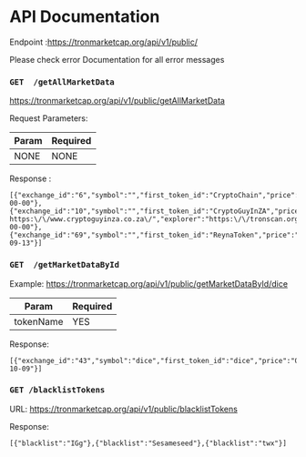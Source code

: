 
# API Documentation

Endpoint :https://tronmarketcap.org/api/v1/public/


Please check error Documentation for all error messages



### `GET  /getAllMarketData` 
https://tronmarketcap.org/api/v1/public/getAllMarketData

Request Parameters:


Param | Required
------------ | -------------
NONE | NONE


Response :
```
[{"exchange_id":"6","symbol":"","first_token_id":"CryptoChain","price":"1.003520","volume":"1147","up_down_percent":"0.0000","supply":"454896","marketcap":"3152651008.9625597","website":"http:\/\/cryptochain.network","explorer":"https:\/\/tronscan.org\/#\/token\/CryptoChain\/TUkWD1V2bws2Wt4Lu9EqF9AxnL8vWtNvHy","social":"","whitepaper":"","created":"0000-00-00"},{"exchange_id":"10","symbol":"","first_token_id":"CryptoGuyInZA","price":"1.005033","volume":"15999","up_down_percent":"-0.3297","supply":"1146611","marketcap":"5025165000","website":" https:\/\/www.cryptoguyinza.co.za\/","explorer":"https:\/\/tronscan.org\/#\/token\/CryptoGuyInZA\/TCLJe8giq47DEwX9PtiSJk64LRhQMtNARf","social":"","whitepaper":"","created":"0000-00-00"},{"exchange_id":"69","symbol":"","first_token_id":"ReynaToken","price":"0.001578","volume":"3423886339","up_down_percent":"-14.3322","supply":"50000000000","marketcap":"0","website":"www.reyna.network","explorer":"https:\/\/tronscan.org\/#\/token\/ReynaToken\/TQH3r7WyteKVy1cskhc7BiqbNYSyiyvwPS","social":"https:\/\/t.me\/reynaprojectEN","whitepaper":"","created":"2018-09-13"}]
```


### `GET  /getMarketDataById `

Example:
https://tronmarketcap.org/api/v1/public/getMarketDataById/dice

Param | Required
------------ | -------------
tokenName | YES

Response:

```
[{"exchange_id":"43","symbol":"dice","first_token_id":"dice","price":"0.079982","volume":"60561401","up_down_percent":"3.0059","supply":"1599903419","marketcap":"93713.663641","website":"https:\/\/dicecoin.io\/","explorer":"https:\/\/tronscan.org\/#\/token\/dice\/TUgE94frLY3CPycEmjgHvT9YVPvgCSLcZ4","social":"https:\/\/t.me\/TRONdiceofficial","whitepaper":"","created":"2016-10-09"}]
```


### `GET /blacklistTokens`

URL:
https://tronmarketcap.org/api/v1/public/blacklistTokens

Response:
```
[{"blacklist":"IGg"},{"blacklist":"Sesameseed"},{"blacklist":"twx"}]
```
